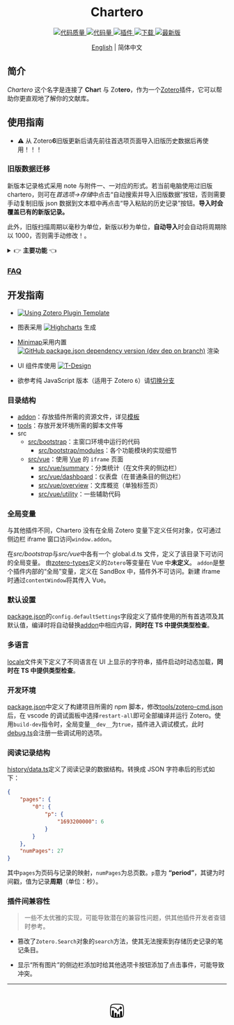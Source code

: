 <h1 align='center'>Chartero</h1>
<p align='center'>
    <a href="https://app.codacy.com/gh/volatile-static/Chartero/dashboard?utm_source=gh&utm_medium=referral&utm_content=&utm_campaign=Badge_grade">
        <img src="https://app.codacy.com/project/badge/Grade/e9a03b20fb90462180218819b41eb34d" alt='代码质量' />
    </a>
    <a href='../src/'>
        <img src='https://img.shields.io/github/languages/code-size/volatile-static/Chartero?logo=vuedotjs' alt='代码量' />
    </a>
    <a href='https://github.com/volatile-static/Chartero/releases/latest/download/chartero.xpi'>
        <img src='https://img.shields.io/badge/dynamic/json?url=https%3A%2F%2Fapi.github.com%2Frepos%2Fvolatile-static%2FChartero%2Freleases%2Flatest&query=%24.assets%5B0%5D.size&suffix=%20字节&label=插件大小&logo=Zotero&logoColor=%23CC2936' alt='插件' />
    </a>
    <a href='https://gitee.com/const_volatile/chartero/releases'>
        <img src="https://img.shields.io/github/downloads/volatile-static/Chartero/total?logo=github" alt='下载' />
    </a>
    <a href='https://gitee.com/const_volatile/chartero/releases/latest'>
        <img src="https://img.shields.io/github/downloads/volatile-static/Chartero/latest/total" alt='最新版' />
    </a> 
</p>
<p align='center'>
    <a href='../README.md'>English</a> | <kbd>简体中文</kbd>
</p>

## 简介

_Chartero_ 这个名字是连接了 **Char**t 与 Zo**tero**，作为一个[Zotero](https://www.zotero.org/)插件，它可以帮助你更直观地了解你的文献库。

## 使用指南

-   ⚠️ 从 Zotero**6**旧版更新后请先前往首选项页面导入旧版历史数据后再使用！！！

### 旧版数据迁移

新版本记录格式采用 note 与附件一、一对应的形式。若当前电脑使用过旧版 chartero，则可在*首选项->存储*中点击“自动搜索并导入旧版数据”按钮，否则需要手动复制旧版 json 数据到文本框中再点击“导入粘贴的历史记录”按钮。**导入时会覆盖已有的新版记录。**

此外，旧版扫描周期以毫秒为单位，新版以秒为单位，**自动导入**时会自动将周期除以 1000，否则需手动修改！。

<details>
<summary>👉 <b>主要功能</b> 👈</summary>

|                     截图                      | 功能                                                                                                                                  |
| :-------------------------------------------: | :------------------------------------------------------------------------------------------------------------------------------------ |
|            ![阅读记录](record.jpg)            | `Chartero`的核心功能，当你阅读文献时，记录当前页面与时间。                                                                            |
|            ![最近在读](recent.png)            | 在主菜单`文件`中，可以打开最近读过的文档。                                                                                            |
|             ![进度列](column.png)             | 在文库视图中新增一列信息显示当前条目的阅读时长。                                                                                      |
|           ![仪表盘](dashboard.jpg)            | 可视化与当前条目相关的所有信息，在阅读器的侧边栏可实时刷新。                                                                          |
|           ![分类统计](summary.jpg)            | 总结多个条目之间的关系，若选中条目数超过首选项中设置的值，则不会加载。                                                                |
|            ![小地图](minimap.gif)             | 在阅读器滚动条旁边，灰色块表示对应页面的阅读时长，彩色条表示注释。                                                                    |
| ![提取图片](images.png) ![加载更多](more.png) | 在阅读器左侧边栏显示当前文档中的所有图片。单击可跳转，双击可复制。若 PDF 图片过多，则每次只加载 10 页，点击最下方按钮可手动加载更多。 |

</details>

### [FAQ](https://gitee.com/const_volatile/chartero/issues?label_ids=180755057&label_text=faq&program_id=&project_id=const_volatile%2Fchartero&state=all)

## 开发指南

-   [![Using Zotero Plugin Template](https://img.shields.io/badge/Using-Zotero%20Plugin%20Template-blue?style=flat-square&logo=github)](https://github.com/windingwind/zotero-plugin-template)

-   图表采用 [![Highcharts](https://img.shields.io/github/package-json/dependency-version/volatile-static/Chartero/highcharts?logo=npm)](https://www.npmjs.com/package/highcharts) 生成
-   [Minimap](../src/bootstrap/modules/minimap/)采用内置 [![GitHub package.json dependency version (dev dep on branch)](https://img.shields.io/github/package-json/dependency-version/volatile-static/chartero/dev/%40types%2Freact?logo=npm)](https://zh-hans.react.dev/) 渲染
-   UI 组件库使用 [![T-Design](https://img.shields.io/github/package-json/dependency-version/volatile-static/Chartero/tdesign-vue-next?logo=npm)](https://tdesign.tencent.com/vue-next)
-   欲参考纯 JavaScript 版本（适用于 Zotero `6`）请[切换分支](https://gitee.com/const_volatile/chartero/tree/js_overlay/)

### 目录结构

-   [addon](../addon/)：存放插件所需的资源文件，详见[模板](https://github.com/windingwind/zotero-plugin-template)
-   [tools](../tools/)：存放开发环境所需的脚本文件等
-   src
    -   [src/bootstrap](../src/bootstrap/)：主窗口环境中运行的代码
        -   [src/bootstrap/modules](../src/bootstrap/modules/)：各个功能模块的实现细节
    -   [src/vue](../src/vue/)：使用 [Vue](https://cn.vuejs.org/) 的 `iframe` 页面
        -   [src/vue/summary](../src/vue/summary/)：分类统计（在文件夹的侧边栏）
        -   [src/vue/dashboard](../src/vue/dashboard/)：仪表盘（在普通条目的侧边栏）
        -   [src/vue/overview](../src/vue/overview/)：文库概览（单独标签页）
        -   [src/vue/utility](../src/vue/utility/)：一些辅助代码

### 全局变量

与其他插件不同，Chartero 没有在全局 Zotero 变量下定义任何对象，仅可通过侧边栏 iframe 窗口访问`window.addon`。

在*src/bootstrap*与*src/vue*中各有一个 global.d.ts 文件，定义了该目录下可访问的全局变量。
由[zotero-types](https://github.com/windingwind/zotero-types)定义的`Zotero`等变量在 Vue 中**未定义**。
`addon`是整个插件内部的“全局”变量，定义在 SandBox 中，插件外不可访问。新建 iframe 时通过`contentWindow`将其传入 Vue。

### 默认设置

[package.json](../package.json)的`config.defaultSettings`字段定义了插件使用的所有首选项及其默认值，编译时将自动替换[addon](../addon/)中相应内容，**同时在 TS 中提供类型检查**。

### 多语言

[locale](../addon/locale/)文件夹下定义了不同语言在 UI 上显示的字符串，插件启动时动态加载，**同时在 TS 中提供类型检查**。

### 开发环境

[package.json](../package.json)中定义了构建项目所需的 npm 脚本，修改[tools/zotero-cmd.json](../tools/zotero-cmd-template.json)后，在 vscode 的调试面板中选择`restart-all`即可全部编译并运行 Zotero。使用`build-dev`指令时，全局变量`__dev__`为`true`，插件进入调试模式，此时[debug.ts](../src/bootstrap/modules/debug.ts)会注册一些调试用的选项。

### 阅读记录结构

[history/data.ts](../src/bootstrap/modules/history/data.ts)定义了阅读记录的数据结构。转换成 JSON 字符串后的形式如下：

```json
{
    "pages": {
        "0": {
            "p": {
                "1693200000": 6
            }
        }
    },
    "numPages": 27
}
```

其中`pages`为页码与记录的映射，`numPages`为总页数。`p`意为 **“period”**，其键为时间戳，值为记录**周期**（单位：秒）。

### 插件间兼容性

> 一些不太优雅的实现，可能导致潜在的兼容性问题，供其他插件开发者查错时参考。

-   篡改了`Zotero.Search`对象的`search`方法，使其无法搜索到存储历史记录的笔记条目。

-   显示“所有图片”的侧边栏添加时给其他选项卡按钮添加了点击事件，可能导致冲突。

---

<br />
<p align='center'><img src='../addon/content/icons/icon32.png' alt='图标' /></p>
